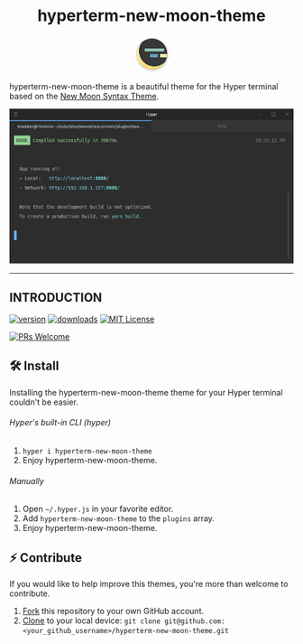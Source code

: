 <div align="center">
  <h1>hyperterm-new-moon-theme</h1>

  <a href="https://github.com/taniarascia/new-moon">
  <img height="64" width="64" alt="owl" src="https://raw.githubusercontent.com/Tmeister/hyperterm-new-moon-theme/master/other/new-moon-logo.png" />
  </a>
</div>

hyperterm-new-moon-theme is a beautiful theme for the Hyper terminal based on the [New Moon Syntax Theme](https://github.com/taniarascia/new-moon).

<div align="center">
  <img alt="screenshot" src="https://raw.githubusercontent.com/tmeister/hyperterm-new-moon-theme/master/other/terminal.png" />
</div>
<hr />

## INTRODUCTION

[![version][version-badge]][package]
[![downloads][downloads-badge]][npmtrends]
[![MIT License][license-badge]][license]

[![PRs Welcome][prs-badge]][prs]

## 🛠 Install

Installing the hyperterm-new-moon-theme theme for your Hyper terminal couldn't be easier.

###### Hyper's built-in CLI (hyper)

1.  `hyper i hyperterm-new-moon-theme`
1.  Enjoy hyperterm-new-moon-theme.

###### Manually

1.  Open `~/.hyper.js` in your favorite editor.
1.  Add `hyperterm-new-moon-theme` to the `plugins` array.
1.  Enjoy hyperterm-new-moon-theme.

## ⚡️ Contribute

If you would like to help improve this themes, you're more than welcome to contribute.

1.  [Fork](https://help.github.com/articles/fork-a-repo/) this repository to your own GitHub account.
2.  [Clone](https://help.github.com/articles/cloning-a-repository/) to your local device: `git clone git@github.com:<your_github_username>/hyperterm-new-moon-theme.git`

[license-badge]: https://img.shields.io/npm/l/hyperterm-new-moon-theme.svg?style=flat-square
[license]: https://opensource.org/licenses/MIT
[version-badge]: https://img.shields.io/npm/v/hyperterm-new-moon-theme.svg?style=flat-square
[package]: https://www.npmjs.com/package/hyperterm-new-moon-theme
[downloads-badge]: https://img.shields.io/npm/dw/hyperterm-new-moon-theme.svg?style=flat-square
[npmtrends]: http://www.npmtrends.com/hyperterm-new-moon-theme
[prs-badge]: https://img.shields.io/badge/PRs-welcome-brightgreen.svg?style=flat-square
[prs]: http://makeapullrequest.com
